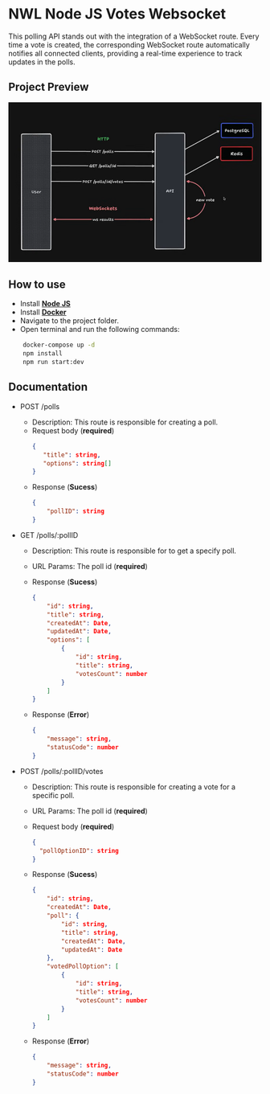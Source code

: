 # NWL Node JS Votes Websocket

This polling API stands out with the integration of a WebSocket route. Every time a vote is created, the corresponding WebSocket route automatically notifies all connected clients, providing a real-time experience to track updates in the polls.


## Project Preview

<img src="./project-preview.png" alt="Project Preview">


## How to use

- Install [**Node JS**](https://nodejs.org/en)
- Install [**Docker**](https://www.docker.com/)
- Navigate to the project folder.
- Open terminal and run the following commands:

```bash
    docker-compose up -d
    npm install
    npm run start:dev
```

## Documentation

- POST /polls
    - Description: This route is responsible for creating a poll.
    - Request body (**required**)
         ```json
        {
            "title": string,
            "options": string[]
        }
        ```
    - Response (**Sucess**)
        ```json
        {
            "pollID": string
        }
        ```

- GET /polls/:pollID
     - Description: This route is responsible for to get a specify poll.

    - URL Params: The poll id (**required**)

    - Response (**Sucess**)
        ```json
        {
            "id": string,
            "title": string,
            "createdAt": Date,
            "updatedAt": Date,
            "options": [
                {
                    "id": string,
                    "title": string,
                    "votesCount": number
                }
            ]
        }
        ```
     - Response (**Error**)
        ```json
        {
            "message": string,
            "statusCode": number
        }
        ```
    
    
    
- POST /polls/:pollID/votes
    - Description: This route is responsible for creating a vote for a specific poll.
    - URL Params: The poll id (**required**)

    - Request body (**required**)
         ```json
        {
           "pollOptionID": string
        }
        ```
    - Response (**Sucess**)
        ```json
        {
            "id": string,
            "createdAt": Date,
            "poll": {
                "id": string,
                "title": string,
                "createdAt": Date,
                "updatedAt": Date
            },
            "votedPollOption": [
                {
                    "id": string,
                    "title": string,
                    "votesCount": number
                }
            ]
        }
        ```
     - Response (**Error**)
        ```json
        {
            "message": string,
            "statusCode": number
        }
        ```
    